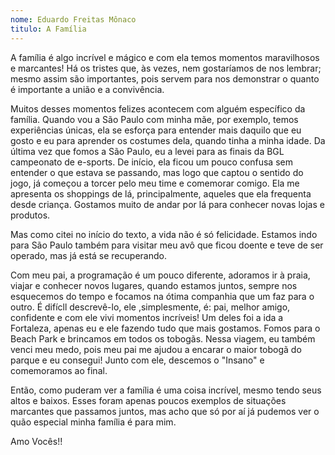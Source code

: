 ```yaml
---
nome: Eduardo Freitas Mônaco
titulo: A Família
---
```


A família é algo incrível e mágico e com ela temos momentos maravilhosos e marcantes! Há os tristes que, às vezes, nem gostaríamos de nos lembrar; mesmo assim são importantes, pois servem para nos demonstrar o quanto é importante a união e a convivência.

Muitos desses momentos felizes acontecem com alguém específico da família. Quando vou a São Paulo com minha mãe, por exemplo, temos experiências únicas, ela se esforça para entender mais daquilo que eu gosto e eu para aprender os costumes dela, quando  tinha a minha idade. Da última vez que fomos a São Paulo, eu a levei para as finais da BGL campeonato de e-sports. De início, ela ficou um pouco confusa sem entender o que estava se passando, mas logo que captou  o sentido do jogo, já começou a torcer pelo meu time e comemorar comigo. Ela me apresenta os shoppings de lá, principalmente, aqueles que ela frequenta desde criança. Gostamos muito de andar por lá para conhecer novas lojas e produtos.

Mas como citei no início do texto,  a vida não é só felicidade. Estamos indo para São Paulo também para visitar meu avô que ficou doente e teve de ser operado, mas já está se recuperando.

Com meu pai, a programação é um pouco diferente, adoramos ir à praia, viajar e conhecer novos lugares, quando estamos juntos, sempre nos  esquecemos do tempo e focamos na ótima companhia que um faz para o outro. É difícll descrevê-lo, ele ,simplesmente, é: pai, melhor amigo, confidente e com ele vivi momentos incríveis! Um deles  foi a ida a Fortaleza, apenas eu e ele fazendo tudo  que mais gostamos. Fomos para o Beach Park e brincamos em todos os tobogãs. Nessa viagem, eu também venci meu medo,  pois meu pai me ajudou a encarar o maior tobogã do parque e eu consegui! Junto com ele,  descemos o "Insano" e comemoramos ao final.

Então, como puderam ver a família é uma coisa incrível,  mesmo tendo seus altos e baixos. Esses foram apenas poucos exemplos de situações marcantes que passamos juntos, mas acho que só por aí já pudemos ver o quão especial minha família é para mim.

Amo Vocês!!


